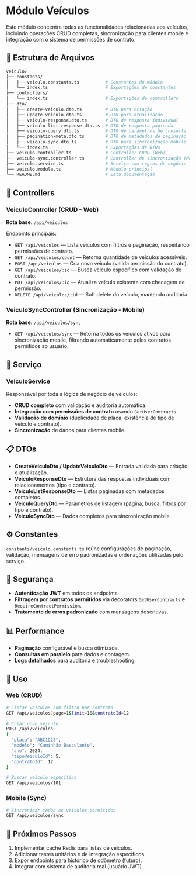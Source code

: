 # Módulo Veículos

Este módulo concentra todas as funcionalidades relacionadas aos veículos,
incluindo operações CRUD completas, sincronização para clientes mobile e
integração com o sistema de permissões de contrato.

## 📁 Estrutura de Arquivos

```bash
veiculo/
├── constants/
│   ├── veiculo.constants.ts          # Constantes do módulo
│   └── index.ts                      # Exportações de constantes
├── controllers/
│   └── index.ts                      # Exportações de controllers
├── dto/
│   ├── create-veiculo.dto.ts         # DTO para criação
│   ├── update-veiculo.dto.ts         # DTO para atualização
│   ├── veiculo-response.dto.ts       # DTO de resposta individual
│   ├── veiculo-list-response.dto.ts  # DTO de resposta paginada
│   ├── veiculo-query.dto.ts          # DTO de parâmetros de consulta
│   ├── pagination-meta.dto.ts        # DTO de metadados de paginação
│   ├── veiculo-sync.dto.ts           # DTO para sincronização mobile
│   └── index.ts                      # Exportações de DTOs
├── veiculo.controller.ts             # Controller CRUD (Web)
├── veiculo-sync.controller.ts        # Controller de sincronização (Mobile)
├── veiculo.service.ts                # Serviço com regras de negócio
├── veiculo.module.ts                 # Módulo principal
└── README.md                         # Esta documentação
```

## 🎯 Controllers

### VeiculoController (CRUD - Web)

**Rota base:** `/api/veiculos`

Endpoints principais:

- `GET /api/veiculos` — Lista veículos com filtros e paginação, respeitando permissões de contrato.
- `GET /api/veiculos/count` — Retorna quantidade de veículos acessíveis.
- `POST /api/veiculos` — Cria novo veículo (valida permissão do contrato).
- `GET /api/veiculos/:id` — Busca veículo específico com validação de contrato.
- `PUT /api/veiculos/:id` — Atualiza veículo existente com checagem de permissão.
- `DELETE /api/veiculos/:id` — Soft delete do veículo, mantendo auditoria.

### VeiculoSyncController (Sincronização - Mobile)

**Rota base:** `/api/veiculos/sync`

- `GET /api/veiculos/sync` — Retorna todos os veículos ativos para sincronização mobile,
  filtrando automaticamente pelos contratos permitidos ao usuário.

## 🔧 Serviço

### VeiculoService

Responsável por toda a lógica de negócio de veículos:

- **CRUD completo** com validação e auditoria automática.
- **Integração com permissões de contrato** usando `GetUserContracts`.
- **Validação de domínio** (duplicidade de placa, existência de tipo de veículo e contrato).
- **Sincronização** de dados para clientes mobile.

## 📋 DTOs

- **CreateVeiculoDto / UpdateVeiculoDto** — Entrada validada para criação e atualização.
- **VeiculoResponseDto** — Estrutura das respostas individuais com relacionamentos (tipo e contrato).
- **VeiculoListResponseDto** — Listas paginadas com metadados completos.
- **VeiculoQueryDto** — Parâmetros de listagem (página, busca, filtros por tipo e contrato).
- **VeiculoSyncDto** — Dados completos para sincronização mobile.

## ⚙️ Constantes

`constants/veiculo.constants.ts` reúne configurações de paginação, validação,
mensagens de erro padronizadas e ordenações utilizadas pelo serviço.

## 🔐 Segurança

- **Autenticação JWT** em todos os endpoints.
- **Filtragem por contratos permitidos** via decorators `GetUserContracts` e `RequireContractPermission`.
- **Tratamento de erros padronizado** com mensagens descritivas.

## 📊 Performance

- **Paginação** configurável e busca otimizada.
- **Consultas em paralelo** para dados e contagem.
- **Logs detalhados** para auditoria e troubleshooting.

## 🚀 Uso

### Web (CRUD)

```bash
# Listar veículos com filtro por contrato
GET /api/veiculos?page=1&limit=10&contratoId=12

# Criar novo veículo
POST /api/veiculos
{
  "placa": "ABC1D23",
  "modelo": "Caminhão Basculante",
  "ano": 2024,
  "tipoVeiculoId": 5,
  "contratoId": 12
}

# Buscar veículo específico
GET /api/veiculos/101
```

### Mobile (Sync)

```bash
# Sincronizar todos os veículos permitidos
GET /api/veiculos/sync
```

## 📝 Próximos Passos

1. Implementar cache Redis para listas de veículos.
2. Adicionar testes unitários e de integração específicos.
3. Expor endpoints para histórico de odômetro (futuro).
4. Integrar com sistema de auditoria real (usuário JWT).
